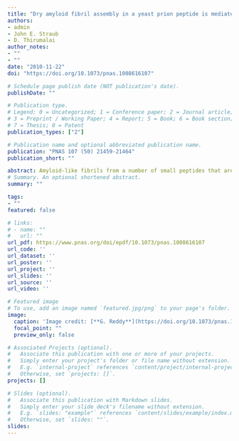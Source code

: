 ```yaml
---
title: "Dry amyloid fibril assembly in a yeast prion peptide is mediated by long-lived structures containing water wires"
authors:
- admin 
- John E. Straub 
- D. Thirumalai
author_notes:
- ""
- ""
date: "2010-11-22"
doi: "https://doi.org/10.1073/pnas.1008616107"

# Schedule page publish date (NOT publication's date).
publishDate: ""

# Publication type.
# Legend: 0 = Uncategorized; 1 = Conference paper; 2 = Journal article;
# 3 = Preprint / Working Paper; 4 = Report; 5 = Book; 6 = Book section;
# 7 = Thesis; 8 = Patent
publication_types: ["2"]

# Publication name and optional abbreviated publication name.
publication: "PNAS 107 (50) 21459-21464"
publication_short: ""

abstract: Amyloid-like fibrils from a number of small peptides that are unrelated by sequence adopt a cross-β-spine in which the two sheets fully interdigitate to create a dry interface. Formation of such a dry interface is usually associated with self-assembly of extended hydrophobic surfaces. Here we investigate how a dry interface is created in the process of protofilament formation in vastly different sequences using two amyloidogenic peptides, one a polar sequence from the N terminus of the yeast prion Sup35 and the other a predominantly hydrophobic sequence from the C terminus of Aβ-peptide. Using molecular dynamics simulations with three force fields we show that spontaneous formation of two ordered one-dimensional water wires in the pore between the two sheets of the Sup35 protofilaments results in long-lived structures, which are stabilized by a network of hydrogen bonds between the water molecules in the wires and the polar side chains in the β-sheet. Upon decreasing the stability of the metastable structures, water molecules are expelled resulting in a helically twisted protofilament in which side chains from a pair of β-strands in each sheet pack perfectly resulting in a dry interface. Although drying in hydrophobically dominated interfaces is abrupt, resembling a liquid to vapor transition, we find that discrete transitions between the liquid to one-dimensional ordered water in the nanopore enclosed by the two β-sheets to dry interface formation characterizes protofilament assembly in the yeast prions. Indeed, as the two sheets of the hydrophobic Aβ-sequence approach each other, fibril formation and expulsion of water molecules occur rapidly and nearly simultaneously.
# Summary. An optional shortened abstract.
summary: ""

tags:
- ""
featured: false

# links:
# - name: ""
#   url: ""
url_pdf: https://www.pnas.org/doi/epdf/10.1073/pnas.1008616107
url_code: ''
url_dataset: ''
url_poster: ''
url_project: ''
url_slides: ''
url_source: ''
url_video: ''

# Featured image
# To use, add an image named `featured.jpg/png` to your page's folder. 
image:
  caption: 'Image credit: [**G. Reddy**](https://doi.org/10.1073/pnas.1008616107)'
  focal_point: ""
  preview_only: false

# Associated Projects (optional).
#   Associate this publication with one or more of your projects.
#   Simply enter your project's folder or file name without extension.
#   E.g. `internal-project` references `content/project/internal-project/index.md`.
#   Otherwise, set `projects: []`.
projects: []

# Slides (optional).
#   Associate this publication with Markdown slides.
#   Simply enter your slide deck's filename without extension.
#   E.g. `slides: "example"` references `content/slides/example/index.md`.
#   Otherwise, set `slides: ""`.
slides:
---
```


